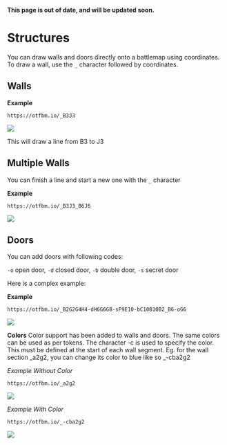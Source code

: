 **This page is out of date, and will be updated soon.**

# Structures

You can draw walls and doors directly onto a battlemap using coordinates. To draw a wall, use the `_` character followed by coordinates.

## Walls

**Example**

```
https://otfbm.io/_B3J3
```

![](https://otfbm.io/_B3J3)

This will draw a line from B3 to J3

## Multiple Walls

You can finish a line and start a new one with the `_` character

**Example**

```
https://otfbm.io/_B3J3_B6J6
```

![](https://otfbm.io/_B3J3_B6J6)

## Doors

You can add doors with following codes:

`-o` open door,
`-d` closed door,
`-b` double door,
`-s` secret door

Here is a complex example:

**Example**

```
https://otfbm.io/_B2G2G4H4-dH6G6G8-sF9E10-bC10B10B2_B6-oG6
```

![](https://otfbm.io/_B2G2G4H4-dH6G6G8-sF9E10-bC10B10B2_B6-oG6)

**Colors**
Color support has been added to walls and doors. The same colors can be used as per tokens. The character -c is used to specify the color. This must be defined at the start of each wall segment. Eg. for the wall section _a2g2, you can change its color to blue like so _-cba2g2


*Example Without Color*
```
https://otfbm.io/_a2g2
```
![](https://otfbm.io/_a2g2)

*Example With Color*
```
https://otfbm.io/_-cba2g2
```
![](https://otfbm.io/_-cba2g2)